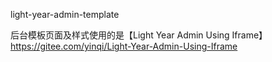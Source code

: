 light-year-admin-template

后台模板页面及样式使用的是【Light Year Admin Using Iframe】https://gitee.com/yinqi/Light-Year-Admin-Using-Iframe
